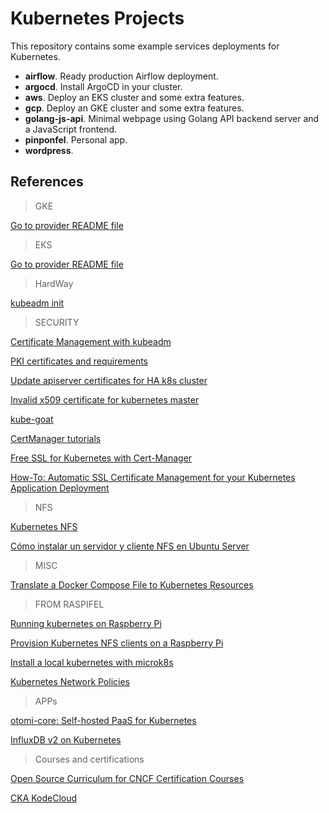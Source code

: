 # Kubernetes Projects

This repository contains some example services deployments for Kubernetes.

- **airflow**. Ready production Airflow deployment.
- **argocd**. Install ArgoCD in your cluster.
- **aws**. Deploy an EKS cluster and some extra features.
- **gcp**. Deploy an GKE cluster and some extra features.
- **golang-js-api**. Minimal webpage using Golang API backend server and a JavaScript frontend.
- **pinponfel**. Personal app.
- **wordpress**.

## References

> GKE

[Go to provider README file](./gcp/README.md)

> EKS

[Go to provider README file](./aws/README.md)

> HardWay

[kubeadm init](https://kubernetes.io/docs/reference/setup-tools/kubeadm/kubeadm-init/)

> SECURITY

[Certificate Management with kubeadm](https://kubernetes.io/docs/tasks/administer-cluster/kubeadm/kubeadm-certs/)

[PKI certificates and requirements](https://kubernetes.io/docs/setup/best-practices/certificates/)

[Update apiserver certificates for HA k8s cluster](https://serverfault.com/questions/1030307/update-apiserver-certificates-for-ha-k8s-cluster)

[Invalid x509 certificate for kubernetes master](https://stackoverflow.com/questions/46360361/invalid-x509-certificate-for-kubernetes-master)

[kube-goat](https://github.com/ksoclabs/kube-goat)

[CertManager tutorials](https://cert-manager.io/docs/tutorials/)

[Free SSL for Kubernetes with Cert-Manager](https://www.youtube.com/watch?v=hoLUigg4V18)

[How-To: Automatic SSL Certificate Management for your Kubernetes Application Deployment](https://medium.com/contino-engineering/how-to-automatic-ssl-certificate-management-for-your-kubernetes-application-deployment-94b64dfc9114)

> NFS

[Kubernetes NFS](https://www.jorgedelacruz.es/2017/12/26/kubernetes-volumenes-nfs/)

[Cómo instalar un servidor y cliente NFS en Ubuntu Server](https://cduser.com/como-instalar-nfs-server-ubuntu-server/)

> MISC

[Translate a Docker Compose File to Kubernetes Resources](https://kubernetes.io/docs/tasks/configure-pod-container/translate-compose-kubernetes/)

> FROM RASPIFEL

[Running kubernetes on Raspberry Pi](https://viktorvan.github.io/kubernetes/kubernetes-on-raspberry-pi)

[Provision Kubernetes NFS clients on a Raspberry Pi](https://opensource.com/article/20/6/kubernetes-nfs-client-provisioning)

[Install a local kubernetes with microk8s](https://discourse.ubuntu.com/t/install-a-local-kubernetes-with-microk8s/13981)

[Kubernetes Network Policies](https://kubernetes.io/docs/concepts/services-networking/network-policies/)

> APPs

[otomi-core: Self-hosted PaaS for Kubernetes](https://github.com/redkubes/otomi-core)

[InfluxDB v2 on Kubernetes](https://cduser.com/como-desplegar-influxdb-2-x-en-kubernetes/)

> Courses and certifications

[Open Source Curriculum for CNCF Certification Courses](https://github.com/cncf/curriculum)

[CKA KodeCloud](https://github.com/kodekloudhub/certified-kubernetes-administrator-course)
